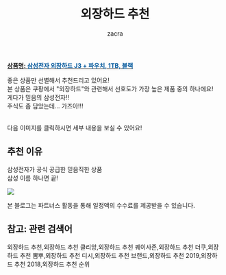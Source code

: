 ﻿---
layout: post
title:  "외장하드 추천"
author: zacra
categories: [ 아이템 ]
tags: [외장하드 추천,외장하드 추천 클리앙,외장하드 추천 퀘이사존,외장하드 추천 더쿠,외장하드 추천 뽐뿌,외장하드 추천 디시,외장하드 추천 브랜드,외장하드 추천 2019,외장하드 추천 2018,외장하드 추천 순위]
image: https://static.coupangcdn.com/image/product/image/vendoritem/2017/12/11/3095674283/d9ecc13b-aa47-4eda-aa1f-0fcaff1b47b7.jpg 
description: "쿠팡에서 외장하드 추천 관련 상품으로 가장 고객 선호도가 높은 제품 중 하나입니다."
rating: 4.5
---

<a href="https://link.coupang.com/re/AFFSDP?lptag=AF8407795&pageKey=14820708&itemId=61155494&vendorItemId=3095674283&traceid=V0-153-4e912344143c1715"><b>상품명: <font color='#01579B'>삼성전자 외장하드 J3 + 파우치, 1TB, 블랙</font></b></a>

좋은 상품만 선별해서 추천드리고 있어요!<br/>
본 상품은 쿠팡에서 "외장하드"와 관련해서 선호도가 가장 높은 제품 중의 하나에요!<br/>
게다가 믿음의 삼성전자!!<br/>
주식도 좀 담았는데... 가즈아!!!<br/><br/>

다음 이미지를 클릭하시면 세부 내용을 보실 수 있어요!<br/>

## 추천 이유 
삼성전자가 공식 공급한 믿음직한 상품<br/>
삼성 이름 하나면 끝!

<a href="https://link.coupang.com/re/AFFSDP?lptag=AF8407795&pageKey=14820708&itemId=61155494&vendorItemId=3095674283&traceid=V0-153-4e912344143c1715"><img src="https://thumbnail6.coupangcdn.com/thumbnails/remote/q89/image/retail/images/37008115871535-1fbd1cee-fb86-4849-978c-d5af71421a99.jpg"></a> 

본 블로그는 파트너스 활동을 통해 일정액의 수수료를 제공받을 수 있습니다.

## 참고: 관련 검색어    
외장하드 추천,외장하드 추천 클리앙,외장하드 추천 퀘이사존,외장하드 추천 더쿠,외장하드 추천 뽐뿌,외장하드 추천 디시,외장하드 추천 브랜드,외장하드 추천 2019,외장하드 추천 2018,외장하드 추천 순위